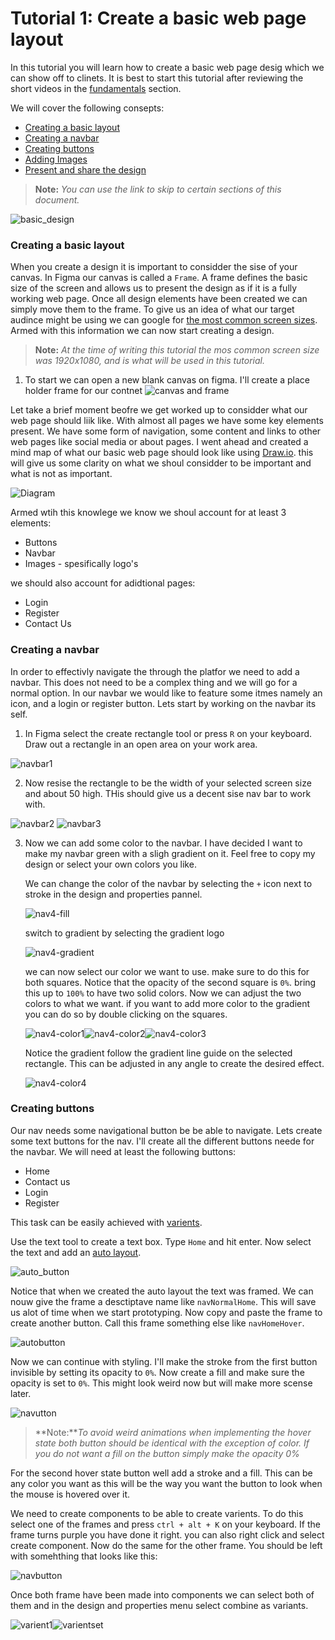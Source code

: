 # Tutorial 1: Create a basic web page layout

In this tutorial you will learn how to create a basic web page desig which we can show off to clinets. It is best to start this tutorial after reviewing the short videos in the [fundamentals](../figma_basic/index.md) section. 

We will cover the following consepts:
- [Creating a basic layout]()
- [Creating a navbar]()
- [Creating buttons]()
- [Adding Images]()
- [Present and share the design]()

> **Note:** *You can use the link to skip to certain sections of this document.*

![basic_design]()

### Creating a basic layout
When you create a design it is important to considder the sise of your canvas. In Figma our canvas is called a `Frame`. A frame defines the basic size of the screen and allows us to present the design as if it is a fully working web page. Once all design elements have been created we can simply move them to the frame. To give us an idea of what our target audince might be using we can google for [the most common screen sizes](https://www.google.com/search?q=most+common+screen+sises&oq=most+common+screen+sises&aqs=chrome..69i57j0i13i512l3j0i22i30l6.5984j0j7&sourceid=chrome&ie=UTF-8). Armed with this information we can now start creating a design.

> **Note:** *At the time of writing this tutorial the mos common screen size was 1920x1080, and is what will be used in this tutorial.*

1. To start we can open a new blank canvas on figma. I'll create a place holder frame for our contnet
![canvas and frame](./img/canvasandframe.png)

Let take a brief moment beofre we get worked up to considder what our web page should liik like. With almost all pages we have some key elements present. We have some form of navigation, some content and links to other web pages like social media or about pages. I went ahead and created a mind map of what our basic web page should look like using [Draw.io](https://app.diagrams.net/). this will give us some clarity on what we shoul considder to be important and what is not as important. 

![Diagram](./img/basicDesign.png)

Armed wtih this knowlege we know we shoul account for at least 3 elements:
- Buttons
- Navbar
- Images - spesifically logo's

we should also account for adidtional pages:
- Login
- Register
- Contact Us

### Creating a navbar

In order to effectivly navigate the through the platfor we need to add a navbar. This does not need to be a complex thing and we will go for a normal option. In our navbar we would like to feature some itmes namely an icon, and a login or register button. Lets start by working on the navbar its self.

1. In Figma select the create rectangle tool or press `R` on your keyboard. Draw out a rectangle in an open area on your work area. 

![navbar1](./img/navbar1.png)

2. Now resise the rectangle to be the width of your selected screen size and about 50 high. THis should give us a decent sise nav bar to work with.

![navbar2](./img/navbar2.png) ![navbar3](./img/navbar3.png)

3. Now we can add some color to the navbar. I have decided I want to make my navbar green with a sligh gradient on it. Feel free to copy my design or select your own colors you like.

    We can change the color of the navbar by selecting the `+` icon next to stroke in the design and properties pannel. 

    ![nav4-fill](./img/navbar4-fill.png)

    switch to gradient by selecting the gradient logo

    ![nav4-gradient](./img/navbar4-gradient.png)

    we can now select our color we want to use. make sure to do this for both squares. Notice that the opacity of the second square is `0%`. bring this up to `100%` to have two solid colors. Now we can adjust the two colors to what we want. if you want to add more color to the gradient you can do so by double clicking on the squares. 

    ![nav4-color1](./img/nav4-color1.png)![nav4-color2](./img/nav4-color2.png)![nav4-color3](./img/nav4-color3.png)

    Notice the gradient follow the gradient line guide on the selected rectangle. This can be adjusted in any angle to create the desired  effect.

    ![nav4-color4](./img//nav4-color-4.png)

### Creating buttons
Our nav needs some navigational button be be able to navigate. Lets create some text buttons for the nav. I'll create all the different buttons neede for the navbar. We will need at least the following buttons:

- Home
- Contact us
- Login
- Register

This task can be easily achieved with [varients](../figma_basic/variants.md). 

Use the text tool to create a text box. Type `Home` and hit enter. Now select the text and add an [auto layout](../figma_basic/autoLayout.md). 

![auto_button](./img/auto_button.png)

Notice that when we created the auto layout the text was framed. We can nouw give the frame a desctiptave name like `navNormalHome`. This will save us alot of time when we start prototyping. Now copy and paste the frame to create another button. Call this frame something else like `navHomeHover`. 

![autobutton](./img/auto_button2.png)

Now we can continue with styling. I'll make the stroke from the first button invisible by setting its opacity to `0%`. Now create a fill and make sure the opacity is set to `0%`. This might look weird now but will make more scense later. 

![navutton](./img/auto_button3.png)

> **Note:***To avoid weird animations when implementing the hover state both button should be identical with the exception of color. If you do not want a fill on the button simply make the opacity 0%*

For the second hover state button well add a stroke and a fill. This can be any color you want as this will be the way you want the button to look when the mouse is hovered over it. 

We need to create components to be able to create varients. To do this select one of the frames and press `ctrl + alt + K` on your keyboard. If the frame turns purple you have done it right. you can also right click and select create component. Now do the same for the other frame. You should be left with somehthing that looks like this:

![navbutton](./img/auto_button4.png)

Once both frame have been made into components we can select both of them and in the design and properties menu select combine as variants. 

![varient1](./img/varient1.png)![varientset](./img/varinetset.png)
